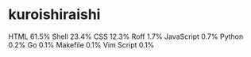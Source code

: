 # kuroishiraishi
HTML              61.5%
Shell             23.4%
CSS               12.3%
Roff              1.7%
JavaScript        0.7%
Python            0.2%
Go                0.1%
Makefile          0.1%
Vim Script        0.1%
